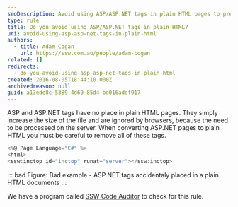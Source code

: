 ```yaml
---
seoDescription: Avoid using ASP/ASP.NET tags in plain HTML pages to prevent unnecessary file size increase and browser confusion.
type: rule
title: Do you avoid using ASP/ASP.NET tags in plain HTML?
uri: avoid-using-asp-asp-net-tags-in-plain-html
authors:
  - title: Adam Cogan
    url: https://ssw.com.au/people/adam-cogan
related: []
redirects:
  - do-you-avoid-using-asp-asp-net-tags-in-plain-html
created: 2016-08-05T18:44:10.000Z
archivedreason: null
guid: a13ede8c-5389-4d69-85d4-bd016addf917
---
```


ASP and ASP.NET tags have no place in plain HTML pages. They simply increase the size of the file and are ignored by browsers, because the need to be processed on the server. When converting ASP.NET pages to plain HTML you must be careful to remove all of these tags.

<!--endintro-->

```cs
<%@ Page Language="C#" %>
<html>
<ssw:inctop id="inctop" runat="server"></ssw:inctop>
```

::: bad
Figure: Bad example - ASP.NET tags accidentaly placed in a plain HTML documents
:::

We have a program called [SSW Code Auditor](https://codeauditor.com) to check for this rule.
